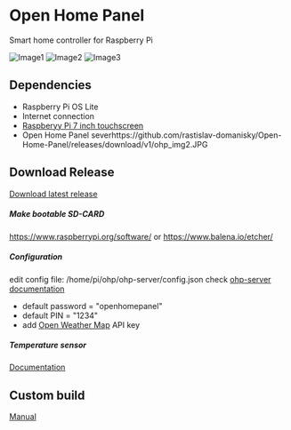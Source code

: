 # Open Home Panel

Smart home controller for Raspberry Pi

<img src="https://github.com/rastislav-domanisky/Open-Home-Panel/releases/download/v1/ohp_img1.JPG" alt="Image1">

<img src="https://github.com/rastislav-domanisky/Open-Home-Panel/releases/download/v1/ohp_img2.JPG" alt="Image2">

<img src="https://github.com/rastislav-domanisky/Open-Home-Panel/releases/download/v1/ohp_img3.JPG" alt="Image3">


## Dependencies

* Raspberry Pi OS Lite
* Internet connection
* [Raspberyy Pi 7 inch touchscreen](https://www.raspberrypi.org/products/raspberry-pi-touch-display/?resellerType=home)
* Open Home Panel severhttps://github.com/rastislav-domanisky/Open-Home-Panel/releases/download/v1/ohp_img2.JPG

## Download Release
[Download latest release](https://github.com/rastislav-domanisky/Open-Home-Panel/releases/tag/v1)

##### Make bootable SD-CARD
https://www.raspberrypi.org/software/
or
https://www.balena.io/etcher/

##### Configuration

edit config file: /home/pi/ohp/ohp-server/config.json
check [ohp-server documentation](https://github.com/rastislav-domanisky/ohp-server)
* default password = "openhomepanel"
* default PIN = "1234"
* add [Open Weather Map](https://openweathermap.org/1) API key

##### Temperature sensor
[Documentation](https://pypi.org/project/w1thermsensor/)

## Custom build
[Manual](https://github.com/rastislav-domanisky/Open-Home-Panel/blob/master/build_manual.md)